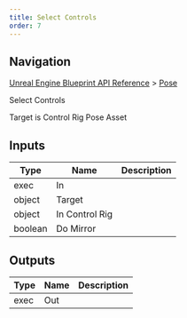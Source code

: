 ```yaml
---
title: Select Controls
order: 7
---
```

## Navigation

[Unreal Engine Blueprint API Reference](https://dev.epicgames.com/documentation/en-us/unreal-engine/BlueprintAPI) > [Pose](https://dev.epicgames.com/documentation/en-us/unreal-engine/BlueprintAPI/Pose)

Select Controls

Target is Control Rig Pose Asset

## Inputs

| Type | Name | Description |
| --- | --- | --- |
| exec | In |  |
| object | Target |  |
| object | In Control Rig |  |
| boolean | Do Mirror |  |

## Outputs

| Type | Name | Description |
| --- | --- | --- |
| exec | Out |  |
